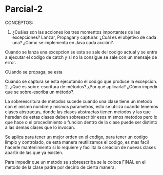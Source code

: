 # Parcial-2
CONCEPTOS:
1. ¿Cuáles son las acciones los tres momentos importantes de las excepciones?
   Lanzar, Propagar y capturar.
   ¿Cuál es el objetivo de cada una? ¿Cómo se implementa en Java cada acción?.

Cuando se lanza una excepcion se esta se sale del codigo actual y se entra a ejecutar el codigo de catch y si no la consigue se sale con un mensaje de error.

CUando se propaga, se esta

Cuando se captura se esta ejecutando el codigo que produce la excepcion.
2. ¿Qué es sobre-escritura de métodos? ¿Por qué aplicarla? ¿Cómo impedir que se sobre-escriba un método?.
   
La sobreescritura de metodos sucede cuando una clase tiene un metodo con el mismo nombre y mismos parametros, esto se utiliza cuando tenemos clases abstractas, donde las clases abstractas tienen metodos y las que heredan de estas clases deben sobreescribir esos mismos metodos pero lo que hace o el procedimiento o funcion dentro de la clase puede ser distinto a las demas clases que lo invocan.

Se aplica para tener un mejor orden en el codigo, para tener un codigo limpio y controlado, de esta manera reutilizamos el codigo, es mas facil hacerle mantenimiento si lo requiere y facilita la creacion de nuevas clases apartir de las que ya existen.

Para impedir que un metodo se sobreescriba se le coloca FINAL en el metodo de la clase padre por decirlo de cierta manera.
